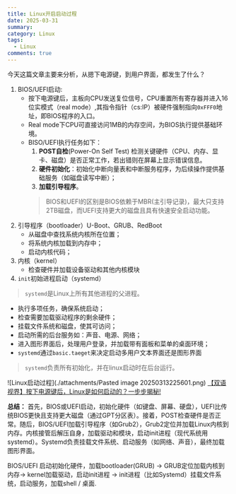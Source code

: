 ```yaml
---
title: Linux开启启动过程
date: 2025-03-31
summary: 
category: Linux
tags:
  - Linux
comments: true
---
```

今天这篇文章主要来分析，从摁下电源键，到用户界面，都发生了什么？

1. BIOS/UEFI启动:
   - 按下电源键后，主板向CPU发送复位信号，CPU重置所有寄存器并进入16位实模式（real mode）,其指令指针（cs:IP）被硬件强制指向`0xFFF0`地址，即BIOS程序的入口。
   - Real mode下CPU可直接访问1MB的内存空间，为BIOS执行提供基础环境。
   - BISO/UEFI执行任务如下：
     1. **POST自检**(Power-On Self Test) 检测关键硬件（CPU、内存、显卡、磁盘）是否正常工作，若出错则在屏幕上显示错误信息。
     2. **硬件初始化**：初始化中断向量表和中断服务程序，为后续操作提供基础服务（如磁盘读写中断）；
     3. **加载引导程序**。 
	 > BIOS和UEFI的区别是BIOS依赖于MBR(主引导记录)，最大只支持2TB磁盘，而UEFI支持更大的磁盘且具有快速安全启动功能。
2. 引导程序（bootloader）U-Boot、GRUB、RedBoot
   - 从磁盘中查找系统内核所在位置；
   - 将系统内核加载到内存中；
   - 启动内核代码；
3. 内核（kernel）
   - 检查硬件并加载设备驱动和其他内核模块
4. `init`初始进程启动（systemd）
>`systemd`是Linux上所有其他进程的父进程。
- 执行多项任务，确保系统启动；
- 检查需要加载驱动程序的剩余硬件；
- 挂载文件系统和磁盘，使其可访问；
- 启动所需的后台服务如：声音、电源、网络；
- 进入图形界面后，处理用户登录，并加载带有面板和菜单的桌面环境；
- `systemd`通过`basic.taeget`来决定启动多用户文本界面还是图形界面
>`systemd`负责所有初始化，并在linux启动时在后台运行。

   ![Linux启动过程](./attachments/Pasted image 20250313225601.png)
   [【双语视界】按下电源键后，Linux是如何启动的？一步步揭秘!](https://www.bilibili.com/video/BV1fPRuYYECH/?share_source=copy_web&vd_source=aadea25fda118912d01970bc99de2d9b)

**总结：**
首先，BIOS或UEFI启动，初始化硬件（如键盘、屏幕、硬盘），UEFI比传统BIOS更快且支持更大磁盘（通过GPT分区表）。接着，POST检查硬件是否正常。随后，BIOS/UEFI加载引导程序（如Grub2），Grub2定位并加载Linux内核到内存。内核接管后解压自身，加载驱动和模块，启动init进程（现代系统用systemd）。Systemd负责挂载文件系统、启动服务（如网络、声音），最终加载图形界面。

BIOS/UEFI 启动初始化硬件，加载bootloader(GRUB) -> GRUB定位加载内核到内存-> kernel加载驱动，启动init进程 -> init进程（比如Systemd）挂载文件系统，启动服务，加载shell / 桌面.

